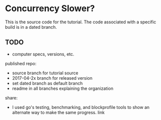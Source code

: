 # Concurrency Slower?

This is the source code for the tutorial. The code associated with a specific build is in a dated branch.

## TODO

- computer specs, versions, etc.

published repo:
- source branch for tutorial source
- 2017-04-2x branch for released version
- set dated branch as default branch
- readme in all branches explaining the organization

share:
- I used go's testing, benchmarking, and blockprofile tools to show an alternate way to make the same progress. link
